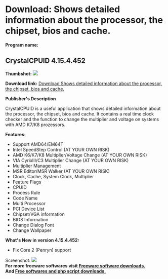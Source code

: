 # Download: Shows detailed information about the processor, the chipset, bios and cache.

**Program name:**

## CrystalCPUID 4.15.4.452

  
**Thumbshot:** ![](http://www.freewarefiles.com/screenshot/crystalcpuid_md.gif)   
  
**Download link:** [Download Shows detailed information about the processor, the chipset, bios and cache.](http://freesoftwares.boysofts.com/CrystalCPUID_program_18145.html)  
  


**Publisher's Description**  
  


CrystalCPUID is a useful application that shows detailed information about the processor, the chipset, bios and cache. It contains a real time clock checker and the function to change the multiplier and voltage on systems with AMD K7/K8 prozessors. 

**Features:**

  * Support AMD64/EM64T 
  * Intel SpeedStep Control (AT YOUR OWN RISK) 
  * AMD K6/K7/K8 Multiplier/Voltage Change (AT YOUR OWN RISK) 
  * VIA CyrixIII/C3 Multiplier Change (AT YOUR OWN RISK) 
  * Multiplier Management 
  * MSR Editor/MSR Walker (AT YOUR OWN RISK) 
  * Clock, Cache, System Clock, Multiplier 
  * Feature Flags 
  * CPUID 
  * Process Rule 
  * Code Name 
  * Multi Processor 
  * PCI Device List 
  * Chipset/VGA information 
  * BIOS Information 
  * Change Dialog Font 
  * Change Wallpaper 

**What's New in version 4.15.4.452:**

  * Fix Core 2 (Penryn) support 

  
  
Screenshot: ![](http://www.freewarefiles.com/screenshot/crystalcpuid.gif)   
**For more freeware softwares visit [Freeware software downloads.](http://freesoftwares.boysofts.com/)**   
**And [Free softwares and php script downloads.](http://www.boysofts.com/)**
